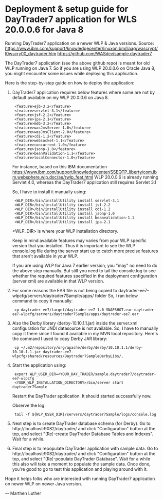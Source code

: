 # Deployment &amp; setup guide for DayTrader7 application for WLS 20.0.0.6 for Java 8

Running DayTrader7 application on a newer WLP & Java versions.
Source:
https://www.ibm.com/support/knowledgecenter/linuxonibm/liaag/wascrypt/l0wscry00_daytrader.htm
https://github.com/WASdev/sample.daytrader7

The DayTrader7 application (see the above github repo) is meant for old WLP running on Java 7. 
So if you are using WLP 20.0.0.6 on Oracle Java 8, you might encounter some issues while deploying this application.

Here is the step-by-step guide on how to deploy the application:
1) DayTrader7 application requires below features where some are not by default available on my WLP 20.0.0.6 on Java 8.

        <feature>ejb-3.2</feature>
        <feature>servlet-3.1</feature>
        <feature>jsf-2.2</feature>
        <feature>jpa-2.1</feature>
        <feature>mdb-3.2</feature>
        <feature>wasJmsServer-1.0</feature>
        <feature>wasJmsClient-2.0</feature>
        <feature>cdi-1.2</feature>
        <feature>websocket-1.1</feature>
        <feature>concurrent-1.0</feature>
        <feature>jsonp-1.0</feature>
        <feature>beanValidation-1.1</feature>
        <feature>localConnector-1.0</feature>

   For instance, based on this IBM documentation https://www.ibm.com/support/knowledgecenter/SSEQTP_liberty/com.ibm.websphere.wlp.doc/ae/rwlp_feat.html
   WLP 20.0.0.6 is already running Servlet 4.0, whereas the DayTrader7 application still requires Servlet 3.1

   So, I have to install it manually using:
   
        <WLP_DIR>/bin/installUtility install servlet-3.1
        <WLP_DIR>/bin/installUtility install jsf-2.2
        <WLP_DIR>/bin/installUtility install cdi-1.2
        <WLP_DIR>/bin/installUtility install jsonp-1.0
        <WLP_DIR>/bin/installUtility install beanvalidation-1.1
        <WLP_DIR>/bin/installUtility install jpa-2.1

   <WLP_DIR> is where your WLP installation directory.
   
   Keep in mind available features may varies from your WLP specific version that you installed.
   Thus it is important to see the WLP console.log file during the server start up to catch more precise features that aren't available in your WLP.

   If you are using WLP for Java 7 earlier version, you "may" no need to do the above step manually.
   But still you need to tail the console.log to see whether the required features specified in the deployment configuration (server.xml) are available in that WLP version.


2) For some reasons the EAR file is not being copied to daytrader-ee7-wlpcfg/servers/daytrader7Sample/apps/ folder
   So, I ran below command to copy it manually:
   
        cp daytrader-ee7/target/daytrader-ee7-1.0-SNAPSHOT.ear daytrader-ee7-wlpcfg/servers/daytrader7Sample/apps/daytrader-ee7.ear


3) Also the Derby library (derby-10.10.1.1.jar) inside the server.xml configuration for JNDI datasource is not available.
   So, I have to manually copy it there since I found it available in my MVN local repository.
   Here's the command I used to copy Derby JAR library:
   
        cp ~/.m2/repository/org/apache/derby/derby/10.10.1.1/derby-10.10.1.1.jar daytrader-ee7-wlpcfg/shared/resources/Daytrader7SampleDerbyLibs/.


4) Start the application using:

        export WLP_USER_DIR=<YOUR_DAY_TRADER/sample.daytrader7/daytrader-ee7-wlpcfg
        <YOUR_WLP_INSTALLATION_DIRECTORY>/bin/server start daytrader7Sample

   Restart the DayTrader application. It should started successfully now.

   Observe the log:
   
        tail -f ${WLP_USER_DIR}/servers/daytrader7Sample/logs/console.log


5) Next step is to create DayTrader database schema (for Derby). Go to http://localhost:9082/daytrader/ and click "Configuration" button at the top, and select "(Re)-create  DayTrader Database Tables and Indexes".
   Wait for a while.


6) Final step is to repopulate DayTrader application with sample data. Go to http://localhost:9082/daytrader/ and click "Configuration" button at the top, and select "(Re)-populate  DayTrader Database".
   Wait for a while this also will take a moment to populate the sample data.
   Once done, you're good to go to test this application and playing around with it.


Hope it helps folks who are interested with running DayTrader7 application on newer WLP on newer Java version.

-- Marthen Luther

